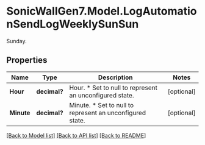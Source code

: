 # SonicWallGen7.Model.LogAutomationSendLogWeeklySunSun
Sunday.

## Properties

Name | Type | Description | Notes
------------ | ------------- | ------------- | -------------
**Hour** | **decimal?** | Hour. * Set to null to represent an unconfigured state. | [optional] 
**Minute** | **decimal?** | Minute. * Set to null to represent an unconfigured state. | [optional] 

[[Back to Model list]](../README.md#documentation-for-models) [[Back to API list]](../README.md#documentation-for-api-endpoints) [[Back to README]](../README.md)

